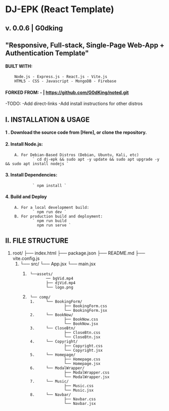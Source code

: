 # DJ-EPK (React Template) 
## v. 0.0.6   |    G0dking

## "Responsive, Full-stack, Single-Page Web-App + Authentication Template"

#### BUILT WITH:         
        Node.js - Express.js - React.js - Vite.js
        HTML5 - CSS - Javascript - MongoDB - Firebase


#### FORKED FROM: -  |   https://github.com/G0dKing/noted.git

 -TODO: 
        -Add direct-links
        -Add install instructions for other distros
       

## I. INSTALLATION & USAGE

#### 1 . Download the source code from [Here], or clone the repository.
#### 2. Install Node.js:
        A. For Debian-Based Distros (Debian, Ubuntu, Kali, etc)
                ` cd dj-epk && sudo apt -y update && sudo apt upgrade -y && sudo apt install nodejs ` 
#### 3. Install Dependencies:
                ` npm install `
#### 4. Build and Deploy
        A. For a local development build:
                ` npm run dev `
        B. For production build and deployment:
                ` npm run build 
                  npm run serve `

## II. FILE STRUCTURE

1. root/
        ├── index.html
        ├── package.json
        ├── README.md
        ├── vite.config.js
   1.   └── src/
            └── App.jsx
            └── main.jsx
         1.      └──assets/
                        ── bgVid.mp4
                        ├── djVid.mp4
                        └── logo.png
         2.      └── comp/
                 1.     └── BookingForm/
                                ├── BookingForm.css
                                └── BookingForm.jsx
                 2.     └── BookNow/
                                ├── BookNow.css
                                └── BookNow.jsx
                 3.     └── CloseBtn/
                                ├── CloseBtn.css
                                └── CloseBtn.jsx
                 4.     └── Copyright/
                                ├── Copyright.css
                                └── Copyright.jsx
                 5.     └── Homepage/
                                ├── Homepage.css
                                └── Homepage.jsx
                 6.     └── ModalWrapper/
                                ├── ModalWrapper.css
                                └── ModalWrapper.jsx
                 7.     └── Music/
                                ├── Music.css
                                └── Music.jsx
                 8.     └── Navbar/
                                ├── Navbar.css
                                └── Navbar.jsx
